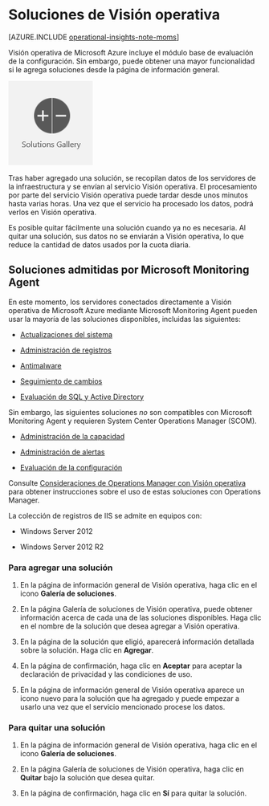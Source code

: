 <properties
    pageTitle="Soluciones de Visión operativa"
    description="Para agregar funcionalidad adicional a Visión operativa, puede usar las soluciones."
    services="operational-insights"
    documentationCenter=""
    authors="bandersmsft"
    manager="jwhit"
    editor=""/>

<tags
    ms.service="operational-insights"
    ms.workload="operational-insights"
    ms.tgt_pltfrm="na"
    ms.devlang="na"
    ms.topic="get-started-article"
    ms.date="07/02/2015"
    ms.author="banders"/>

# Soluciones de Visión operativa

[AZURE.INCLUDE [operational-insights-note-moms](../../includes/operational-insights-note-moms.md)]

Visión operativa de Microsoft Azure incluye el módulo base de evaluación de la configuración. Sin embargo, puede obtener una mayor funcionalidad si le agrega soluciones desde la página de información general.

![imagen del icono de soluciones](./media/operational-insights-add-solution/sol-gallery.png)

Tras haber agregado una solución, se recopilan datos de los servidores de la infraestructura y se envían al servicio Visión operativa. El procesamiento por parte del servicio Visión operativa puede tardar desde unos minutos hasta varias horas. Una vez que el servicio ha procesado los datos, podrá verlos en Visión operativa.

Es posible quitar fácilmente una solución cuando ya no es necesaria. Al quitar una solución, sus datos no se enviarán a Visión operativa, lo que reduce la cantidad de datos usados por la cuota diaria.

## Soluciones admitidas por Microsoft Monitoring Agent

En este momento, los servidores conectados directamente a Visión operativa de Microsoft Azure mediante Microsoft Monitoring Agent pueden usar la mayoría de las soluciones disponibles, incluidas las siguientes:

- [Actualizaciones del sistema](operational-insights-updates.md)

- [Administración de registros](operational-insights-log-collection.md)

- [Antimalware](operational-insights-antimalware.md)

- [Seguimiento de cambios](operational-insights-change-tracking.md)

- [Evaluación de SQL y Active Directory](operational-insights-assessment.md)

Sin embargo, las siguientes soluciones *no* son compatibles con Microsoft Monitoring Agent y requieren System Center Operations Manager (SCOM).

- [Administración de la capacidad](operational-insights-capacity.md)

- [Administración de alertas](operational-insights-alerts.md)

- [Evaluación de la configuración](operational-insights-solutions.md#configuration-assessment)

Consulte [Consideraciones de Operations Manager con Visión operativa](operational-insights-operations-manager.md) para obtener instrucciones sobre el uso de estas soluciones con Operations Manager.

La colección de registros de IIS se admite en equipos con:

- Windows Server 2012

- Windows Server 2012 R2

### Para agregar una solución


1. En la página de información general de Visión operativa, haga clic en el icono **Galería de soluciones**.


2. En la página Galería de soluciones de Visión operativa, puede obtener información acerca de cada una de las soluciones disponibles. Haga clic en el nombre de la solución que desea agregar a Visión operativa.


3. En la página de la solución que eligió, aparecerá información detallada sobre la solución. Haga clic en **Agregar**.


4. En la página de confirmación, haga clic en **Aceptar** para aceptar la declaración de privacidad y las condiciones de uso.


5. En la página de información general de Visión operativa aparece un icono nuevo para la solución que ha agregado y puede empezar a usarlo una vez que el servicio mencionado procese los datos.




### Para quitar una solución



1. En la página de información general de Visión operativa, haga clic en el icono **Galería de soluciones**.


2. En la página Galería de soluciones de Visión operativa, haga clic en **Quitar** bajo la solución que desea quitar.


3. En la página de confirmación, haga clic en **Sí** para quitar la solución.

<!---HONumber=July15_HO4-->